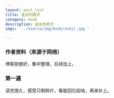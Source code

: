 ```yaml
---
layout: post_last
title: 圣女的救济
category: book
description: 圣女的救济
imgs: '../source/img/book/sndjj.jpg '

---
```

### 作者资料（来源于网络）

博客刚做好，集中整理，后续加上。

### 第一遍

读完很久，感受只剩碎片，看能回忆起啥，再来补上。
 